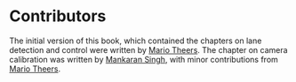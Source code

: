 # Contributors
The initial version of this book, which contained the chapters on lane detection and control were written by [Mario Theers](https://github.com/homasfermi).
The chapter on camera calibration was written by [Mankaran Singh](https://github.com/MankaranSingh), with minor contributions from [Mario Theers](https://github.com/homasfermi).